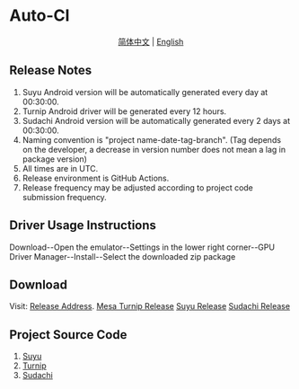 # Auto-CI

<p align="center">
<a href="./README.md">简体中文</a> | <a href="./README_EN.md">English</a>
</p>

## Release Notes

1. Suyu Android version will be automatically generated every day at 00:30:00.
2. Turnip Android driver will be generated every 12 hours.
3. Sudachi Android version will be automatically generated every 2 days at 00:30:00.
4. Naming convention is "project name-date-tag-branch". (Tag depends on the developer, a decrease in version number does not mean a lag in package version)
5. All times are in UTC.
6. Release environment is GitHub Actions.
7. Release frequency may be adjusted according to project code submission frequency.

## Driver Usage Instructions

Download--Open the emulator--Settings in the lower right corner--GPU Driver Manager--Install--Select the downloaded zip package

## Download

Visit:
[Release Address](https://github.com/ImpXada/Auto-CI/releases).
[Mesa Turnip Release](https://github.com/ImpXada/Auto-CI/releases/tag/turnip)
[Suyu Release](https://github.com/ImpXada/Auto-CI/releases/tag/suyu)
[Sudachi Release](https://github.com/ImpXada/Auto-CI/releases/tag/sudachi)

## Project Source Code

1. [Suyu](https://git.suyu.dev/suyu/suyu)
2. [Turnip](https://gitlab.freedesktop.org/mesa/mesa)
3. [Sudachi](https://github.com/sudachi-emu/sudachi)
